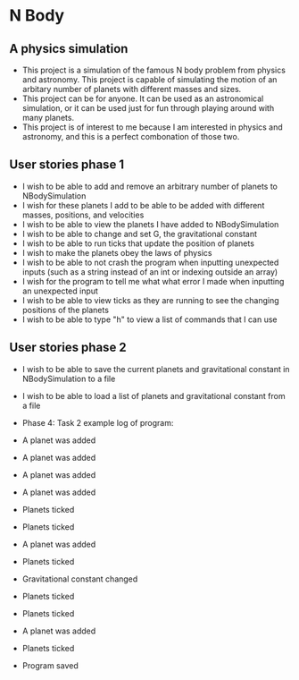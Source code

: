 # N Body

## A physics simulation

- This project is a simulation of the famous N body problem from physics and astronomy. This project is capable of simulating the motion of an arbitary number of planets with different masses and sizes.
- This project can be for anyone. It can be used as an astronomical simulation, or it can be used just for fun through playing around with many planets.
- This project is of interest to me because I am interested in physics and astronomy, and this is a perfect combonation of those two.

## User stories phase 1
- I wish to be able to add and remove an arbitrary number of planets to NBodySimulation
- I wish for these planets I add to be able to be added with different masses, positions, and velocities 
- I wish to be able to view the planets I have added to NBodySimulation
- I wish to be able to change and set G, the gravitational constant
- I wish to be able to run ticks that update the position of planets
- I wish to make the planets obey the laws of physics
- I wish to be able to not crash the program when inputting unexpected inputs (such as a string instead of an int or indexing outside an array)
- I wish for the program to tell me what what error I made when inputting an unexpected input
- I wish to be able to view ticks as they are running to see the changing positions of the planets
- I wish to be able to type "h" to view a list of commands that I can use

## User stories phase 2
- I wish to be able to save the current planets and gravitational constant in NBodySimulation to a file
- I wish to be able to load a list of planets and gravitational constant from a file

- Phase 4: Task 2 example log of program:
- A planet was added
- A planet was added
- A planet was added
- A planet was added
- Planets ticked
- Planets ticked
- A planet was added
- Planets ticked
- Gravitational constant changed
- Planets ticked
- Planets ticked
- A planet was added
- Planets ticked
- Program saved